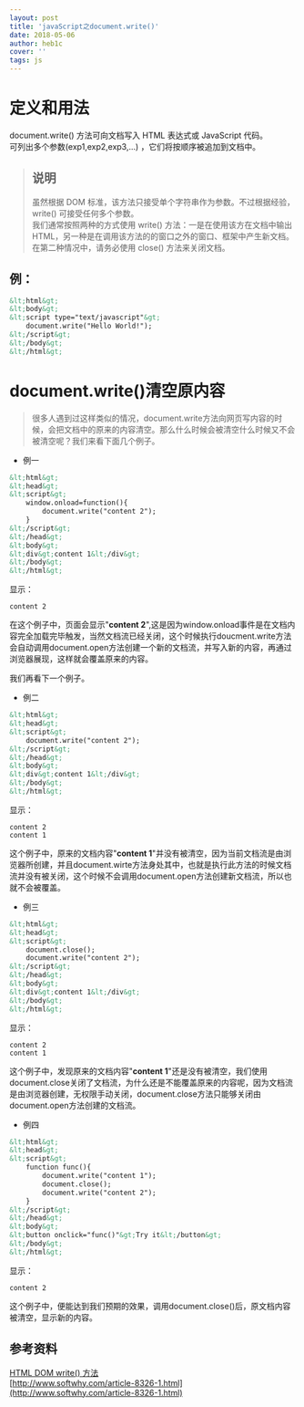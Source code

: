 ```yaml
---
layout: post
title: 'javaScript之document.write()'
date: 2018-05-06
author: heb1c
cover: ''
tags: js
---
```


# 定义和用法
document.write() 方法可向文档写入 HTML 表达式或 JavaScript 代码。  
可列出多个参数(exp1,exp2,exp3,...) ，它们将按顺序被追加到文档中。
> ## 说明
>  虽然根据 DOM 标准，该方法只接受单个字符串作为参数。不过根据经验，write() 可接受任何多个参数。  
> 我们通常按照两种的方式使用 write() 方法：一是在使用该方在文档中输出 HTML，另一种是在调用该方法的的窗口之外的窗口、框架中产生新文档。在第二种情况中，请务必使用 close() 方法来关闭文档。

## 例：
```HTML
&lt;html&gt;
&lt;body&gt;
&lt;script type="text/javascript"&gt;
    document.write("Hello World!");
&lt;/script&gt;
&lt;/body&gt;
&lt;/html&gt;
```
# document.write()清空原内容
> 很多人遇到过这样类似的情况，document.write方法向网页写内容的时候，会把文档中的原来的内容清空。那么什么时候会被清空什么时候又不会被清空呢？我们来看下面几个例子。

* 例一
```HTML
&lt;html&gt;      
&lt;head&gt;      
&lt;script&gt;  
    window.onload=function(){
        document.write("content 2");
    }
&lt;/script&gt; 
&lt;/head&gt;  
&lt;body&gt;  
&lt;div&gt;content 1&lt;/div&gt; 
&lt;/body&gt;  
&lt;/html&gt;
```
显示：  

    content 2

在这个例子中，页面会显示"**content 2**",这是因为window.onload事件是在文档内容完全加载完毕触发，当然文档流已经关闭，这个时候执行doucment.write方法会自动调用document.open方法创建一个新的文档流，并写入新的内容，再通过浏览器展现，这样就会覆盖原来的内容。

我们再看下一个例子。
* 例二
```HTML
&lt;html&gt;      
&lt;head&gt;      
&lt;script&gt;  
    document.write("content 2");
&lt;/script&gt; 
&lt;/head&gt;  
&lt;body&gt;  
&lt;div&gt;content 1&lt;/div&gt; 
&lt;/body&gt;  
&lt;/html&gt;
```
显示：  

    content 2
    content 1

这个例子中，原来的文档内容"**content 1**"并没有被清空，因为当前文档流是由浏览器所创建，并且document.wirte方法身处其中，也就是执行此方法的时候文档流并没有被关闭，这个时候不会调用document.open方法创建新文档流，所以也就不会被覆盖。

* 例三
```HTML
&lt;html&gt;      
&lt;head&gt;      
&lt;script&gt;  
    document.close(); 
    document.write("content 2");
&lt;/script&gt; 
&lt;/head&gt;  
&lt;body&gt;  
&lt;div&gt;content 1&lt;/div&gt; 
&lt;/body&gt;  
&lt;/html&gt;
```
显示：  

    content 2
    content 1
这个例子中，发现原来的文档内容"**content 1**"还是没有被清空，我们使用document.close关闭了文档流，为什么还是不能覆盖原来的内容呢，因为文档流是由浏览器创建，无权限手动关闭，document.close方法只能够关闭由document.open方法创建的文档流。

* 例四
```html
&lt;html&gt;      
&lt;head&gt;      
&lt;script&gt;  
    function func(){
        document.write("content 1");
        document.close();
        document.write("content 2");
    }
&lt;/script&gt; 
&lt;/head&gt;  
&lt;body&gt;  
&lt;button onclick="func()"&gt;Try it&lt;/button&gt;
&lt;/body&gt;  
&lt;/html&gt;
```
显示：  

    content 2
这个例子中，便能达到我们预期的效果，调用document.close()后，原文档内容被清空，显示新的内容。
## 参考资料
[HTML DOM write() 方法](http://www.w3school.com.cn/jsref/met_doc_write.asp)  
[http://www.softwhy.com/article-8326-1.html](http://www.softwhy.com/article-8326-1.html)